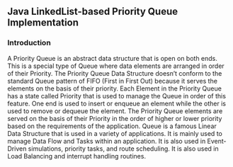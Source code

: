 ## Java LinkedList-based Priority Queue Implementation

### Introduction
A Priority Queue is an abstract data structure that is open on both ends. This is a special type of Queue where data elements are arranged in order of their Priority. The Priority Queue Data Structure doesn’t conform to the standard Queue pattern of FIFO (First in First Out) because it serves the elements on the basis of their priority.  Each Element in the Priority Queue has a state called Priority that is used to manage the Queue in order of this feature. One end is used to insert or enqueue an element while the other is used to remove or dequeue the element. The Priority Queue elements are served on the basis of their Priority in the order of higher or lower priority based on the requirements of the application. Queue is a famous Linear Data Structure that is used in a variety of applications. It is mainly used to manage Data Flow and Tasks within an application. It is also used in Event-Driven simulations, priority tasks, and route scheduling. It is also used in Load Balancing and interrupt handling routines. 

